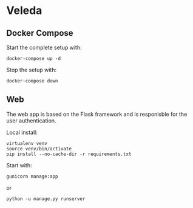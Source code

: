 # Veleda

## Docker Compose

Start the complete setup with:

    docker-compose up -d

Stop the setup with:

    docker-compose down

## Web

The web app is based on the Flask framework and is responisble for the user authentication.

Local install:

    virtualenv venv
    source venv/bin/activate
    pip install --no-cache-dir -r requirements.txt

Start with:

    gunicorn manage:app

or

    python -u manage.py runserver

